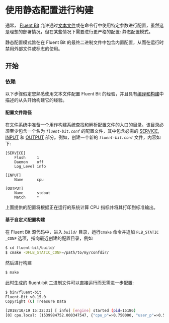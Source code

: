 # 使用静态配置进行构建

通常， [Fluent Bit](https://fluentbit.io) 允许通过[文本文件](../../administration/configuring-fluent-bit/configuration-file.md)或在命令行中使用特定参数进行配置，虽然这是理想的部署情况，但在某些情况下需要进行更严格的配置: 静态配置模式。

静态配置模式旨在在 Fluent Bit 的最终二进制文件中包含内置配置，从而在运行时禁用外部文件或标志的使用。

## 开始 <a id="getting-started"></a>

### 依赖 <a id="requirements"></a>

以下步骤假定您熟悉使用文本文件配置 Fluent Bit 的经验，并且具有[编译和构建](../../installation/sources/build-and-install.md)中描述的从头开始构建它的经验。

#### 配置文件路径 <a id="configuration-directory"></a>

在文件系统中准备一个用作构建系统查找和解析配置文件的入口的目录。该目录必须至少包含一个名为 _`fluent-bit.conf`_ 的配置文件，其中包含必需的 [SERVICE](../../administration/configuring-fluent-bit/configuration-file.md#config_section), [INPUT](../../administration/configuring-fluent-bit/configuration-file.md#config_input) 和 [OUTPUT](../../administration/configuring-fluent-bit/configuration-file.md#config_output) 部分。例如，创建一个新的 _`fluent-bit.conf`_ 文件，内容如下:

```text
[SERVICE]
    Flush     1
    Daemon    off
    Log_Level info

[INPUT]
    Name      cpu

[OUTPUT]
    Name      stdout
    Match     *
```

上面提供的配置将根据正在运行的系统计算 CPU 指标并将其打印到标准输出。

#### 基于自定义配置构建 <a id="build-with-custom-configuration"></a>

在 Fluent Bit 源代码中，进入 _`build/`_ 目录，运行`cmake` 命令并追加 `FLB_STATIC _CONF` 选项，指向最近创建的配置目录，例如

```bash
$ cd fluent-bit/build/
$ cmake -DFLB_STATIC_CONF=/path/to/my/confdir/
```

然后进行构建

```bash
$ make
```

此时生成的 fluent-bit 二进制文件可以直接运行而无需进一步配置:

```bash
$ bin/fluent-bit
Fluent-Bit v0.15.0
Copyright (C) Treasure Data

[2018/10/19 15:32:31] [ info] [engine] started (pid=15186)
[0] cpu.local: [1539984752.000347547, {"cpu_p"=>0.750000, "user_p"=>0.500000, "system_p"=>0.250000, "cpu0.p_cpu"=>1.000000, "cpu0.p_user"=>1.000000, "cpu0.p_system"=>0.000000, "cpu1.p_cpu"=>0.000000, "cpu1.p_user"=>0.000000, "cpu1.p_system"=>0.000000, "cpu2.p_cpu"=>0.000000, "cpu2.p_user"=>0.000000, "cpu2.p_system"=>0.000000, "cpu3.p_cpu"=>1.000000, "cpu3.p_user"=>1.000000, "cpu3.p_system"=>0.000000}]
```
